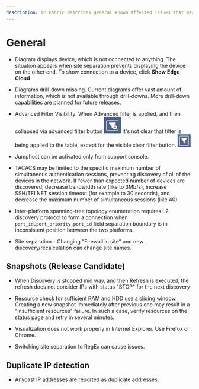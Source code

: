 ```yaml
---
description: IP Fabric describes general known affected issues that may occur in the IP Fabric's platform and shows how to fix them.
---
```


# General

- Diagram displays device, which is not connected to anything. The
  situation appears when site separation prevents displaying the
  device on the other end. To show connection to a device, click **Show
  Edge Cloud**

- Diagrams drill-down missing. Current diagrams offer vast amount of
  information, which is not available through drill-downs. More
  drill-down capabilities are planned for future releases.

- Advanced Filter Visibility. When Advanced filter is applied, and
  then collapsed via advanced filter button
	![advanced filter button](ipf_issues/filter_advanced_btn.png)
  it's not clear that filter is being applied to the table, except for
  the visible clear filter button. ![clear filter button](ipf_issues/filter_clear_btn.png)

- Jumphost can be activated only from support console.

- TACACS may be limited to the specific maximum number of simultaneous
  authentication sessions, preventing discovery of all of the devices in the
  network. If fewer than expected number of devices are discovered, decrease
  bandwidth rate (like to 3Mb/s), increase SSH/TELNET session timeout (for
  example to 30 seconds), and decrease the maximum number of simultaneous
  sessions (like 40).

- Inter-platform spanning-tree topology enumeration requires L2
  discovery protocol to form a connection when
  `port_id.port_priority.port_id` field separation boundary is in
  inconsistent position between the two platforms.

- Site separation - Changing "Firewall in site" and new
  discovery/recalculation can change site names.

## Snapshots (Release Candidate)

- When Discovery is stopped mid way, and then Refresh is executed, the
  refresh does not consider IPs with status "STOP" for the next
  discovery

- Resource check for sufficient RAM and HDD use a sliding window.
  Creating a new snapshot immediately after previous one may result in
  a "insufficient resources" failure. In such a case, verify resources
  on the status page and retry in several minutes.

- Visualization does not work properly in Internet Explorer. Use
  Firefox or Chrome.

- Switching site separation to RegEx can cause issues.

## Duplicate IP detection

- Anycast IP addresses are reported as duplicate addresses.
